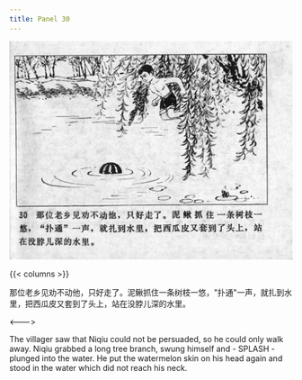 ```yaml
---
title: Panel 30
---
```


![niqiu page](./../../../images/niqiu/seifert0397_nqkg_0034_030.jpg)

{{< columns >}}

那位老乡见劝不动他，只好走了。泥鳅抓住一条树枝一悠，"扑通"一声，就扎到水里，把西瓜皮又套到了头上，站在没脖儿深的水里。

<--->

The villager saw that Niqiu could not be persuaded, so he could only walk away. Niqiu grabbed a long tree branch, swung himself and - SPLASH - plunged into the water. He put the watermelon skin on his head again and stood in the water which did not reach his neck.